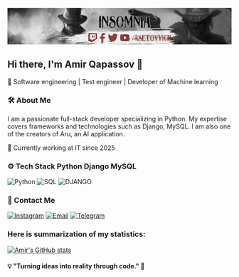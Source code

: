 [![Header](https://github.com/Amirkapasov/Amirkapasov/blob/main/assets/header.png)](https://www.instagram.com/asetovvich_/)
## Hi there, I'm Amir Qapassov 👋
🔹 Software engineering | Test engineer | Developer of Machine learning


### 🛠️ About Me 
I am a passionate full-stack developer specializing in Python. My expertise covers frameworks and technologies such as Django, MySQL. I am also one of the creators of Aru, an AI application.

🚀 Currently working at IT since 2025

### ⚙️ Tech Stack Python Django MySQL
![Python](https://img.shields.io/badge/-PYTHON-010101?style=for-the-badge&logo=python&logoColor=D1A939)
![SQL](https://img.shields.io/badge/-SQL-010101?style=for-the-badge&logo=mysql&logoColor=00B3E0
)
![DJANGO](https://img.shields.io/badge/-SQL-010101?style=for-the-badge&logo=django&logoColor=1BA093
)

### 📡 Contact Me
[![Instagram](https://img.shields.io/badge/-INSTAGRAM-010101?style=for-the-badge&logo=instagram&logoColor=BA32A7)](https://www.instagram.com/asetovvich_/)
[![Email](https://img.shields.io/badge/-Gmail-010101?style=for-the-badge&logo=gmail&logoColor=)](https://mailto:kapasovamir777@gmail.com)
[![Telegram](https://img.shields.io/badge/-Telegram-010101?style=for-the-badge&logo=telegram&logoColor=)](https://t.me/asetovvich)

### Here is summarization of my statistics:
[![Amir's GitHub stats](https://github-readme-stats.vercel.app/api?username=Amirkapasov&show_icons=true)](https://github.com/Amirkapasov/github-readme-stats)
#### 💡 "Turning ideas into reality through code." 🚀
